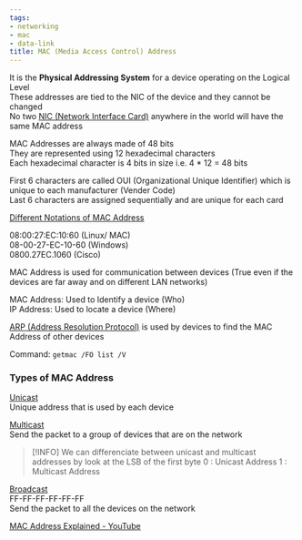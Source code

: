 ```yaml
---
tags:
- networking
- mac
- data-link
title: MAC (Media Access Control) Address
---
```


It is the **Physical Addressing System** for a device operating on the Logical Level  
These addresses are tied to the NIC of the device and they cannot be changed  
No two [NIC (Network Interface Card)](../../network-infrastructure/nic-network-interface-card.md) anywhere in the world will have the same MAC address

MAC Addresses are always made of 48 bits  
They are represented using 12 hexadecimal characters  
Each hexadecimal character is 4 bits in size i.e. 4 * 12 = 48 bits 

First 6 characters are called OUI (Organizational Unique Identifier) which is unique to each manufacturer (Vender Code)  
Last 6 characters are assigned sequentially and are unique for each card

<u>Different Notations of MAC Address</u>
  
08:00:27:EC:10:60 (Linux/ MAC)  
08-00-27-EC-10-60 (Windows)  
0800.27EC.1060 (Cisco)

MAC Address is used for communication between devices (True even if the devices are far away and on different LAN networks)

MAC Address: Used to Identify a device (Who)  
IP Address: Used to locate a device (Where)

[ARP (Address Resolution Protocol)](arp-address-resolution-protocol.md) is used by devices to find the MAC Address of other devices

Command: `getmac /FO list /V`

### Types of MAC Address

<u>Unicast</u>  
Unique address that is used by each device

<u>Multicast</u>  
Send the packet to a group of devices that are on the network

 > [!INFO]
 > We can differenciate between unicast and multicast addresses by look at the LSB of the first byte
 > 0 : Unicast Address
 > 1 : Multicast Address

<u>Broadcast</u>  
FF-FF-FF-FF-FF-FF  
Send the packet to all the devices on the network

[MAC Address Explained - YouTube](https://www.youtube.com/watch?v=TIiQiw7fpsU)